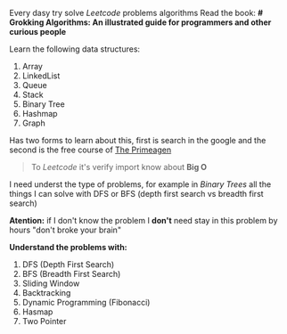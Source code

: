 Every dasy try solve *Leetcode* problems algorithms
Read the book: **# Grokking Algorithms: An illustrated guide for programmers and other curious people**

Learn the following data structures:
1. Array
2. LinkedList
3. Queue
4. Stack
5. Binary Tree
6. Hashmap
7. Graph

Has two forms to learn about this, first is search in the google and the second is the free course of [The Primeagen](https://frontendmasters.com/courses/algorithms/)

> To *Leetcode* it's verify import know about **Big O**

I need underst the type of problems, for example in *Binary Trees* all the things I can solve with DFS or BFS (depth first search vs breadth first search)

**Atention:** if I don't know the problem I **don't** need stay in this problem by hours "don't broke your brain"

**Understand the problems with:**
1. DFS (Depth First Search)
2. BFS (Breadth First Search)
3. Sliding Window
4. Backtracking
5. Dynamic Programming (Fibonacci)
6. Hasmap
7. Two Pointer